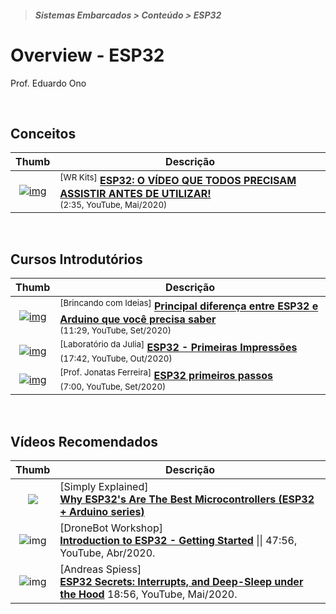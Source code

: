 > <h5>Sistemas Embarcados > Conteúdo > ESP32</h5>

# Overview - ESP32

Prof. Eduardo Ono

<br>

## Conceitos

| Thumb | Descrição |
| :-: | --- |
[![img](https://img.youtube.com/vi/1LJBXSoGTzI/default.jpg)](https://www.youtube.com/watch?v=1LJBXSoGTzI) | <sup>[WR Kits]</sup> [__ESP32: O VÍDEO QUE TODOS PRECISAM ASSISTIR ANTES DE UTILIZAR!__](https://www.youtube.com/watch?v=1LJBXSoGTzI)<br><sub>(2:35, YouTube, Mai/2020)</sub>

<br>

## Cursos Introdutórios

| Thumb | Descrição |
| :-: | --- |
[![img](https://img.youtube.com/vi/cPVW8QksPOg/default.jpg)](https://www.youtube.com/watch?v=cPVW8QksPOg) | <sup>[Brincando com Ideias]</sup> [__Principal diferença entre ESP32 e Arduino que você precisa saber__](https://www.youtube.com/watch?v=cPVW8QksPOg)<br><sub>(11:29, YouTube, Set/2020)</sub>
[![img](https://img.youtube.com/vi/gVP-HNT8P0c/default.jpg)](https://www.youtube.com/watch?v=gVP-HNT8P0c) | <sup>[Laboratório da Julia]</sup> [__ESP32 - Primeiras Impressões__](https://www.youtube.com/watch?v=gVP-HNT8P0c)<br><sub>(17:42, YouTube, Out/2020)</sub>
[![img](https://img.youtube.com/vi/uFmbbyUymOs/default.jpg)](https://www.youtube.com/watch?v=uFmbbyUymOs) | <sup>[Prof. Jonatas Ferreira]</sup> [__ESP32 primeiros passos__](https://www.youtube.com/watch?v=uFmbbyUymOs)<br><sub>(7:00, YouTube, Set/2020)</sub>

<br>

## Vídeos Recomendados

| Thumb | Descrição |
| :-: | --- |
[![](https://img.youtube.com/vi/A5CB4t9sukM/default.jpg)](https://www.youtube.com/watch?v=A5CB4t9sukM) | [Simply Explained] <br> [**Why ESP32's Are The Best Microcontrollers (ESP32 + Arduino series)**](https://www.youtube.com/watch?v=A5CB4t9sukM) || 2:35, YouTube, Mai/2020.
| ![img](https://img.youtube.com/vi/xPlN_Tk3VLQ/default.jpg) | [DroneBot Workshop] <br> [**Introduction to ESP32 - Getting Started**](https://www.youtube.com/watch?v=xPlN_Tk3VLQ) \|\| 47:56, YouTube, Abr/2020.
| ![img](https://img.youtube.com/vi/CJhWlfkf-5M/default.jpg) | [Andreas Spiess] <br> [**ESP32 Secrets: Interrupts, and Deep-Sleep under the Hood**](https://www.youtube.com/watch?v=CJhWlfkf-5M) 18:56, YouTube, Mai/2020.

<br>
